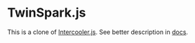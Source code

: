 # TwinSpark.js

This is a clone of [Intercooler.js](Intercooler). See better description in [docs](https://kasta-ua.github.io/twinspark-js/).
